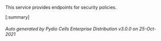 






This service provides endpoints for security policies.

[:summary]

###### Auto generated by Pydio Cells Enterprise Distribution v3.0.0 on 25-Oct-2021

